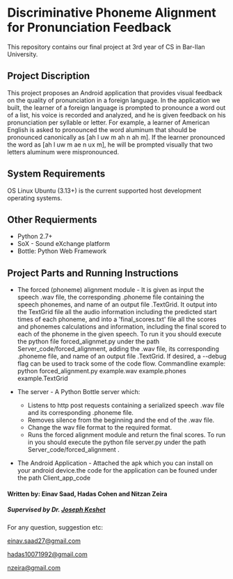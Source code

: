 Discriminative Phoneme Alignment for Pronunciation Feedback
===========================================================
This repository contains our final project at 3rd year of CS in Bar-Ilan University.

## Project Discription
This project proposes an Android application that provides visual feedback on the quality of pronunciation in a foreign language. In the application we built, the learner of a foreign language is prompted to pronounce a word out of a list, his voice is recorded and analyzed, and he is given feedback on his pronunciation per syllable or letter. 
For example, a learner of American English is asked to pronounced the word aluminum that should be pronounced canonically as [ah l uw m ah n ah m]. If the learner pronounced the word as [ah l uw m ae n ux m], he will be prompted visually that two letters aluminum were mispronounced.

## System Requirements
OS Linux Ubuntu (3.13+) is the current supported host development operating systems.

## Other Requierments
- Python 2.7+
- SoX - Sound eXchange platform
- Bottle: Python Web Framework

## Project Parts and Running Instructions
* The forced (phoneme) alignment module - It is given as input the speech .wav file, the corresponding .phoneme file containing the speech phonemes, and name of an output file .TextGrid. It output into the TextGrid file all the audio information including the predicted start times of each phoneme, and into a 'final_scores.txt' file all the scores and phonemes calculations and information, including the final scored to each of the phoneme in the given speech.
To run it you should execute the python file forced_alignmet.py under the path Server_code/forced_alignment, adding the .wav file, its corresponding .phoneme file, and name of an output file .TextGrid. If desired, a --debug flag can be used to track some of the code flow.
Commandline example:
python forced_alignment.py example.wav example.phones example.TextGrid

* The server - A Python Bottle server which: 
  * Listens to http post requests containing a serialized speech .wav file and its corresponding .phoneme file.
  * Removes silence from the beginning and the end of the .wav file.
  * Change the wav file format to the required format.
  * Runs the forced alignment module and return the final scores.
To run in you should execute the python file server.py under the path Server_code/forced_alignment .

* The Android Application - Attached the apk which you can install on your android device.the code for the application can be founed under the path Client_app_code



#### Written by: Einav Saad, Hadas Cohen and  Nitzan Zeira
##### Supervised by Dr. [Joseph Keshet](http://u.cs.biu.ac.il/~jkeshet/)

For any question, suggestion etc:

einav.saad27@gmail.com

hadas10071992@gmail.com

nzeira@gmail.com

